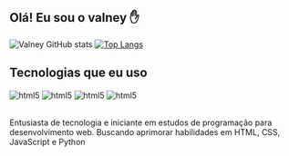 ## Olá! Eu sou o valney ✋

![Valney GitHub stats](https://github-readme-stats.vercel.app/api?username=ValneyFelipe&card_width=560&show_owner&count_private=true&line_height=33&show_icons=true&theme=github_dark)
[![Top Langs](https://github-readme-stats.vercel.app/api/top-langs/?username=ValneyFelipe&card_width=440px)](https://github.com/ValneyFelipe)

## Tecnologias que eu uso

<div style="display: inline_block">
    <img align="center" alt="html5" src="https://img.shields.io/badge/HTML5-E34F26?style=for-the-badge&logo=html5&logoColor=white">
    <img align="center" alt="html5" src="https://img.shields.io/badge/CSS3-1572B6?style=for-the-badge&logo=css3&logoColor=white">
    <img align="center" alt="html5" src="https://img.shields.io/badge/JavaScript-F7DF1E?style=for-the-badge&logo=javascript&logoColor=black">
    <img align="center" alt="html5" src="https://img.shields.io/badge/Python-14354C?style=for-the-badge&logo=python&logoColor=white" >
</div><br/>

Entusiasta de tecnologia e iniciante em estudos de programação para desenvolvimento web. Buscando aprimorar habilidades em HTML, CSS, JavaScript e Python
